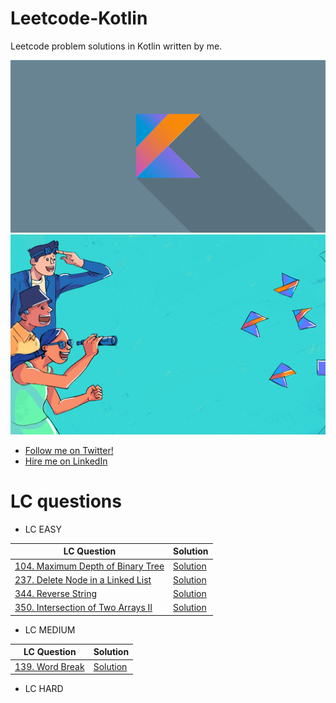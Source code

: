 # Leetcode-Kotlin 
Leetcode problem solutions in Kotlin written by me. 

![Leetcode-Kotlin](https://github.com/amittkashyap/Leetcode-Kotlin/blob/master/LeetCode_Kotlin.png)
![Leetcode-Kotlin-gif](https://github.com/amittkashyap/Leetcode-Kotlin/blob/master/LeetCode_Kotlin_gif.gif)

* [Follow me on Twitter!](https://twitter.com/amittkashyap)
* [Hire me on LinkedIn](www.linkedin.com/in/amittkashyap)

# LC questions 

* LC EASY

LC Question | Solution
------------ | -------------
[104. Maximum Depth of Binary Tree](https://leetcode.com/problems/maximum-depth-of-binary-tree/) | [Solution](https://github.com/amittkashyap/Leetcode-Kotlin/blob/master/Easy%20LC/104_Maximum_Depth_of_Binary_Tree.kt)
[237. Delete Node in a Linked List](https://leetcode.com/problems/delete-node-in-a-linked-list/) | [Solution](https://github.com/amittkashyap/Leetcode-Kotlin/blob/master/Easy%20LC/237_Delete_Node_in_a_Linked_List.kt)
[344. Reverse String](https://leetcode.com/problems/reverse-string/) | [Solution](https://github.com/amittkashyap/Leetcode-Kotlin/blob/master/Easy%20LC/344_Reverse_String.kt)
[350. Intersection of Two Arrays II](https://leetcode.com/problems/intersection-of-two-arrays-ii/) | [Solution](https://github.com/amittkashyap/Leetcode-Kotlin/blob/master/Easy%20LC/350_Intersection_of_Two_Arrays_II.kt)

* LC MEDIUM 

LC Question | Solution
------------ | -------------
[139. Word Break](https://leetcode.com/problems/word-break/) | [Solution](https://github.com/amittkashyap/Leetcode-Kotlin/blob/master/Medium%20LC/139_WordBreak.kt)

* LC HARD

